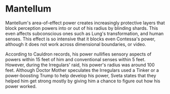 # Mantellum
Mantellum's area-of-effect power creates increasingly protective layers that block perception powers into or out of his radius by blinding shards. This even affects subconscious ones such as Lung's transformation, and human senses. This effect is so intensive that it blocks even Contessa's power, although it does not work across dimensional boundaries, or video.

According to Cauldron records, his power nullifies sensory aspects of powers within 15 feet of him and conventional senses within 5 feet. However, during the Irregulars' raid, his power's radius was around 100 feet. Although Doctor Mother speculates the Irregulars used a Tinker or a power-boosting Trump to help develop his power, Sveta states that they helped him get strong mostly by giving him a chance to figure out how his power worked.
